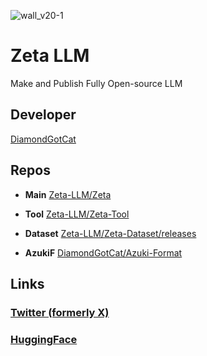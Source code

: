 ![wall_v20-1](https://github.com/user-attachments/assets/eaa9b1cc-3711-4c9b-890e-64db72a97f5d)

# Zeta LLM

Make and Publish Fully Open-source LLM

## Developer
[DiamondGotCat](https://github.com/DiamondGotCat/)

## Repos

- **Main** [Zeta-LLM/Zeta](https://github.com/Zeta-LLM/Zeta/)

- **Tool** [Zeta-LLM/Zeta-Tool](https://github.com/Zeta-LLM/Zeta-Tool/)

- **Dataset** [Zeta-LLM/Zeta-Dataset/releases](https://github.com/Zeta-LLM/Zeta-Dataset/releases/)
- **AzukiF** [DiamondGotCat/Azuki-Format](https://github.com/DiamondGotCat/Azuki-Format/)

## Links
### [Twitter (formerly X)](https://x.com/Zeta_LLM/) 
### [HuggingFace](https://huggingface.co/Zeta-LLM/)
